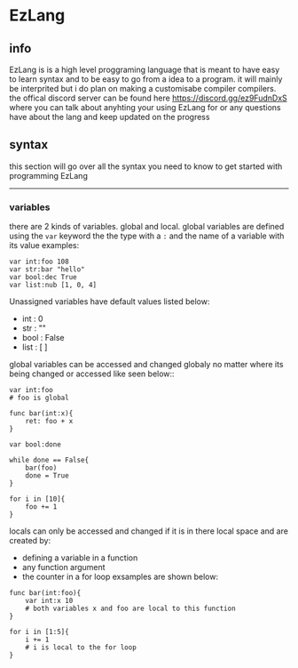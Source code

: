 # EzLang

## info

EzLang is is a high level proggraming language that is meant to have easy to learn syntax and to be easy to go from a idea to a program. it will mainly be interprited but i do plan on making a customisabe compiler compilers.
the offical discord server can be found here https://discord.gg/ez9FudnDxS where you can talk about anyhting your using EzLang for or any questions have about the lang and keep updated on the progress

## syntax 

this section will go over all the syntax you need to know to get started with programming EzLang

---

### variables

there are 2 kinds of variables. global and local. global variables are defined using the `var` keyword the the type with a `:` and the name of a variable with its value
examples:
```
var int:foo 108
var str:bar "hello"
var bool:dec True
var list:nub [1, 0, 4]
```
Unassigned variables have default values listed below:
- int : 0
- str : ""
- bool : False
- list : [ ]
  
global variables can be accessed and changed globaly no matter where its being changed or accessed like seen below::
```
var int:foo
# foo is global

func bar(int:x){
    ret: foo + x
}

var bool:done

while done == False{
    bar(foo)
    done = True
}

for i in [10]{
    foo += 1
}
```
locals can only be accessed and changed if it is in there local space and are created by: 
- defining a variable in a function
- any function argument
- the counter in a for loop
exsamples are shown below:
```
func bar(int:foo){
    var int:x 10
    # both variables x and foo are local to this function
}

for i in [1:5]{ 
    i += 1
    # i is local to the for loop
}
```









